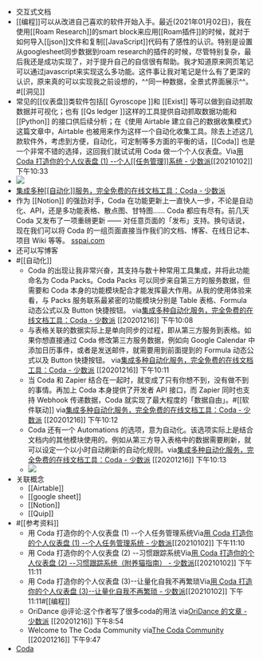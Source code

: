 - 交互式文档
- [[编程]]可以从改进自己喜欢的软件开始入手。最近(2021年01月02日)，我在使用[[Roam Research]]的smart block来应用[[Roam插件]]的时候，就对于如何导入[[json]]文件和复制[[JavaScript]]代码有了感性的认识。特别是设置从googlesheet同步数据到roam research的插件的时候，尽管特别复杂，最后我还是成功实现了，对于提升自己的自信很有帮助。我才知道原来网页笔记可以通过javascript来实现这么多功能。这件事让我对笔记是什么有了更深的认识，原来真的可以实现我之前设想的，^^同一种数据，全景式界面展示^^。#[[洞见]]
- 常见的[[仪表盘]]类软件包括[[ Gyroscope ]]和 [[Exist]] 等可以做到自动抓取数据并可视化；也有 [[Qs ledger ]]这样的工具提供自动抓取数据功能和[[Python]] 的接口供后续分析；在《使用 Airtable 建立自己的数据收集模式》这篇文章中，Airtable 也被用来作为这样一个自动化收集工具。除去上述这几款软件外，考虑到方便，自动化，可定制等多方面的平衡的话，[[Coda]] 也是一个非常不错的选择，这回我们就试试用 Coda 做一个个人仪表盘。Via[用 Coda 打造你的个人仪表盘 (1) --个人[[任务管理]]系统 - 少数派](https://sspai.com/post/56394)[[20210102]] 下午10:33
- ![](https://firebasestorage.googleapis.com/v0/b/firescript-577a2.appspot.com/o/imgs%2Fapp%2Fxinyiheng%2FABUS3To-xi.png?alt=media&token=8ff02404-874f-4a31-ae65-469ec50a9d37)
- [集成多种[[自动化]]服务，完全免费的在线文档工具：Coda - 少数派](https://www.diigo.com/outliner/diigo_items/904019/12128769/521456652?key=34d57b46e1)
- 作为 [[Notion]] 的强劲对手，Coda 在功能更新上一直快人一步，不论是自动化、API，还是多功能表格、散点图、甘特图…… Coda 都应有尽有。前几天 Coda 又发布了一项重磅更新 —— 对任意页面的「发布」支持。换句话说，现在我们可以将 Coda 的一组页面直接当作我们的文档、博客、在线日记本、项目 Wiki 等等。 [sspai.com](https://sspai.com/post/59145)
- 还可以写博客
- #[[自动化]]
    - Coda 的出现让我非常兴奋，其支持与数十种常用工具集成，并将此功能命名为 Coda Packs。Coda Packs 可以同步来自第三方的服务数据，但需要和 Coda 本身的功能模块配合才能发挥最大作用。从我的使用体验来看，与 Packs 服务联系最紧密的功能模块分别是 Table 表格、Formula 动态公式以及 Button 快捷按钮。
via[集成多种自动化服务，完全免费的在线文档工具：Coda - 少数派](https://sspai.com/post/56508)
[[20201216]] 下午10:08
    - 与表格关联的数据实际上是单向同步的过程，即从第三方服务到表格。如果你想直接通过 Coda 修改第三方服务数据，例如向 Google Calendar 中添加日历事件，或者是发送邮件，就需要用到前面提到的 Formula 动态公式以及 Button 快捷按钮。
via[集成多种自动化服务，完全免费的在线文档工具：Coda - 少数派](https://sspai.com/post/56508)
[[20201216]] 下午10:11
    - 当 Coda 和 Zapier 结合在一起时，就变成了只有你想不到，没有做不到的事情。再加上 Coda 本身提供了开发者 API 接口，而 Zapier 同时也支持 Webhook 传递数据，Coda 就实现了最大程度的「数据自由」。#[[软件联动]]
via[集成多种自动化服务，完全免费的在线文档工具：Coda - 少数派](https://sspai.com/post/56508)
[[20201216]] 下午10:12
    - Coda 还有一个 Automations 的选项，意为自动化。该选项实际上是结合文档内的其他模块使用的。例如从第三方导入表格中的数据需要刷新，就可以设定一个以小时自动刷新的自动化规则。via[集成多种自动化服务，完全免费的在线文档工具：Coda - 少数派](https://sspai.com/post/56508)
[[20201216]] 下午10:13
    - ![](https://firebasestorage.googleapis.com/v0/b/firescript-577a2.appspot.com/o/imgs%2Fapp%2Fxinyiheng%2FTwvaiZYWls.png?alt=media&token=a63ee50d-766e-494e-9d32-aec894c116ae)
- 关联概念
    - [[Airtable]]
    - [[google sheet]]
    - [[Notion]]
    - [[Quip]]
- #[[参考资料]]
    - 用 Coda 打造你的个人仪表盘 (1) --个人任务管理系统Via[用 Coda 打造你的个人仪表盘 (1) --个人任务管理系统 - 少数派](https://sspai.com/post/56394)[[20210102]] 下午11:10
    - 用 Coda 打造你的个人仪表盘 (2) --习惯跟踪系统Via[用 Coda 打造你的个人仪表盘 (2) --习惯跟踪系统（附养猫指南） - 少数派](https://sspai.com/post/56516)[[20210102]] 下午11:11
    - 用 Coda 打造你的个人仪表盘 (3)--让量化自我不再繁琐Via[用 Coda 打造你的个人仪表盘 (3)--让量化自我不再繁琐 - 少数派](https://sspai.com/post/56565)[[20210102]] 下午11:11#[[编程]]
    - OriDance @评论:这个作者写了很多coda的用法
via[OriDance 的文章 - 少数派](https://sspai.com/u/origamidance/posts)
[[20201216]] 下午8:54
    - Welcome to The Coda Community
via[The Coda Community](https://community.coda.io/)
[[20201216]] 下午9:47
- [Coda ](brain://api.thebrain.com/g7PXu0IyM0ucARb24SvxiA/7BvR0g-CCEG6EDEqgji8qw/Coda)
